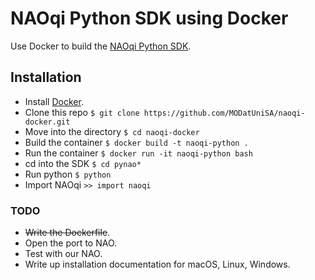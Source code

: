 # NAOqi Python SDK using Docker
Use Docker to build the [NAOqi Python SDK](http://doc.aldebaran.com/2-1/dev/python/install_guide.html).

## Installation

* Install [Docker](https://www.docker.com).
* Clone this repo `$ git clone https://github.com/MODatUniSA/naoqi-docker.git`
* Move into the directory `$ cd naoqi-docker`
* Build the container `$ docker build -t naoqi-python .`
* Run the container `$ docker run -it naoqi-python bash`
* cd into the SDK `$ cd pynao*`
* Run python `$ python`
* Import NAOqi `>> import naoqi`

### TODO

* ~~Write the Dockerfile~~.
* Open the port to NAO.
* Test with our NAO.
* Write up installation documentation for macOS, Linux, Windows.

